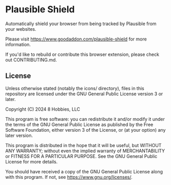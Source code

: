 # Plausible Shield

Automatically shield your browser from being tracked by Plausible from your websites.

Please visit https://www.goodaddon.com/plausible-shield for more information.

If you'd like to rebuild or contribute this browser extension, please check out CONTRIBUTING.md.

## License

Unless otherwise stated (notably the icons/ directory), files in this repository are licensed under
the GNU General Public License version 3 or later.

Copyright (C) 2024 8 Hobbies, LLC

This program is free software: you can redistribute it and/or modify
it under the terms of the GNU General Public License as published by
the Free Software Foundation, either version 3 of the License, or
(at your option) any later version.

This program is distributed in the hope that it will be useful,
but WITHOUT ANY WARRANTY; without even the implied warranty of
MERCHANTABILITY or FITNESS FOR A PARTICULAR PURPOSE. See the
GNU General Public License for more details.

You should have received a copy of the GNU General Public License
along with this program. If not, see <https://www.gnu.org/licenses/>.
